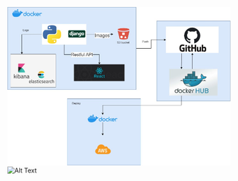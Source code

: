 ![alt text](https://github.com/BenzhaminKim/EasySublet/blob/main/Easy-homestay.jpg?raw=true)
![Alt Text](https://github.com/BenzhaminKim/EasySublet/blob/main/ezgif.com-gif-maker.gif)
